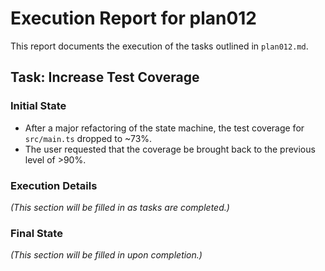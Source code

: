# Execution Report for plan012

This report documents the execution of the tasks outlined in `plan012.md`.

## Task: Increase Test Coverage

### Initial State

- After a major refactoring of the state machine, the test coverage for `src/main.ts` dropped to ~73%.
- The user requested that the coverage be brought back to the previous level of >90%.

### Execution Details

*(This section will be filled in as tasks are completed.)*

### Final State

*(This section will be filled in upon completion.)*
